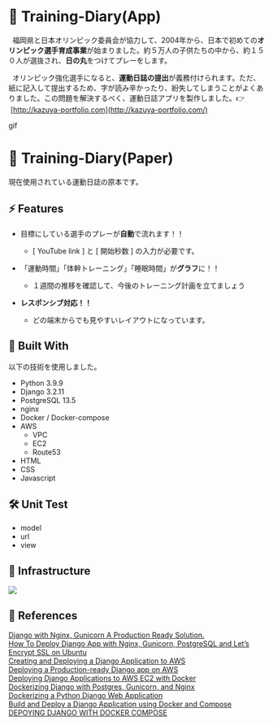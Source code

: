 # 📱 Training-Diary(App) 

   &nbsp;&nbsp;福岡県と日本オリンピック委員会が協力して、2004年から、日本で初めての**オリンピック選手育成事業**が始まりました。約５万人の子供たちの中から、約１５０人が選抜され、**日の丸**をつけてプレーをします。  
   
   
  &nbsp;&nbsp;オリンピック強化選手になると、**運動日誌の提出**が義務付けられます。ただ、紙に記入して提出するため、字が読み辛かったり、紛失してしまうことがよくありました。この問題を解決するべく、運動日誌アプリを製作しました。:point_right:  &nbsp;[http://kazuya-portfolio.com](http://kazuya-portfolio.com/)

gif

#   :page_facing_up: Training-Diary(Paper)
現在使用されている運動日誌の原本です。


##  ⚡️ Features  
- 目標にしている選手のプレーが**自動**で流れます！！
  - [ YouTube link ] と [ 開始秒数 ] の入力が必要です。   


- 「運動時間」「体幹トレーニング」「睡眠時間」が**グラフ**に！！
  - １週間の推移を確認して、今後のトレーニング計画を立てましょう


- **レスポンシブ対応！！**
  - どの端末からでも見やすいレイアウトになっています。


## 🎨 Built With  
以下の技術を使用しました。
- Python 3.9.9
- Django 3.2.11
- PostgreSQL 13.5
- nginx
- Docker / Docker-compose
- AWS
  - VPC
  - EC2
  - Route53
- HTML
- CSS
- Javascript

## 🛠 Unit Test 
- model 
- url
- view


## :trident: Infrastructure
![](https://user-images.githubusercontent.com/87218628/145961368-510f1b40-7187-4271-9bb2-2fadcbd43c84.jpg)


## 📖 References  
[Django with Nginx, Gunicorn A Production Ready Solution.](https://medium.com/analytics-vidhya/dajngo-with-nginx-gunicorn-aaf8431dc9e0)  
[How To Deploy Django App with Nginx, Gunicorn, PostgreSQL and Let’s Encrypt SSL on Ubuntu](https://djangocentral.com/deploy-django-with-nginx-gunicorn-postgresql-and-lets-encrypt-ssl-on-ubuntu/)  
[Creating and Deploying a Django Application to AWS](https://www.pulumi.com/blog/deploying-a-django-application-to-aws/)  
[Deploying a Production-ready Django app on AWS](https://dev.to/rmiyazaki6499/deploying-a-production-ready-django-app-on-aws-1pk3)  
[Deploying Django Applications to AWS EC2 with Docker](https://stackabuse.com/deploying-django-applications-to-aws-ec2-with-docker/)  
[Dockerizing Django with Postgres, Gunicorn, and Nginx](https://testdriven.io/blog/dockerizing-django-with-postgres-gunicorn-and-nginx/)  
[Dockerizing a Python Django Web Application](https://semaphoreci.com/community/tutorials/dockerizing-a-python-django-web-application)  
[Build and Deploy a Django Application using Docker and Compose](https://levelup.gitconnected.com/build-and-deploy-a-django-application-using-docker-and-compose-9bf0d8dc5ebb)  
[DEPOYING DJANGO WITH DOCKER COMPOSE](https://londonappdeveloper.com/deploying-django-with-docker-compose/)



